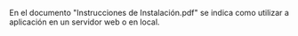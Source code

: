 En el documento "Instrucciones de Instalación.pdf" se indica como utilizar a aplicación en un servidor web o en local.